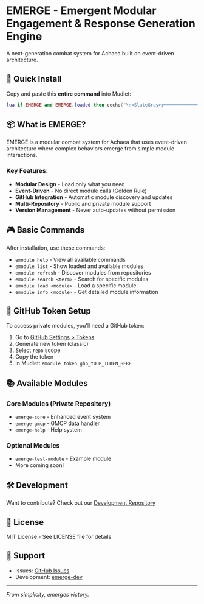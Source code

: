 # EMERGE - Emergent Modular Engagement & Response Generation Engine

A next-generation combat system for Achaea built on event-driven architecture.

## 🚀 Quick Install

Copy and paste this **entire command** into Mudlet:

```lua
lua if EMERGE and EMERGE.loaded then cecho("\n<SlateGray>╔════════════════════════════════════════════╗<reset>\n") cecho("<SlateGray>║           <LightSteelBlue>EMERGE SYSTEM INSTALLER<SlateGray>          ║<reset>\n") cecho("<SlateGray>╚════════════════════════════════════════════╝<reset>\n\n") cecho("<yellow>✓ EMERGE is already installed and running<reset>\n") cecho("<DimGrey>Version: "..(EMERGE.version or "unknown").."<reset>\n\n") cecho("<LightSteelBlue>Type 'emodule help' for commands<reset>\n") else cecho("\n<SlateGray>╔════════════════════════════════════════════╗<reset>\n") cecho("<SlateGray>║           <LightSteelBlue>EMERGE SYSTEM INSTALLER<SlateGray>          ║<reset>\n") cecho("<SlateGray>╚════════════════════════════════════════════╝<reset>\n\n") local f=getMudletHomeDir().."/emerge-manager.lua" cecho("<DimGrey>• Downloading latest version from GitHub...<reset>\n") downloadFile(f,"https://raw.githubusercontent.com/rjm11/emerge/main/emerge-manager.lua") local h,e h=registerAnonymousEventHandler("sysDownloadDone",function(ev,p) if p==f then killAnonymousEventHandler(h) if e then killAnonymousEventHandler(e) end cecho("<DimGrey>• Download complete<reset>\n") cecho("<DimGrey>• Installing EMERGE system...<reset>\n") local x,r=pcall(dofile,p) if x then cecho("<green>✓ Installation successful<reset>\n\n") cecho("<LightSteelBlue>EMERGE is now initializing...<reset>\n") else cecho("<red>✗ Installation failed: "..(r or "unknown error").."<reset>\n") end end end) e=registerAnonymousEventHandler("sysDownloadError",function(ev,p) if p==f then if h then killAnonymousEventHandler(h) end killAnonymousEventHandler(e) cecho("<red>✗ Download failed. Please check your internet connection.<reset>\n") end end) end
```

## 📦 What is EMERGE?

EMERGE is a modular combat system for Achaea that uses event-driven architecture where complex behaviors emerge from simple module interactions.

### Key Features:
- **Modular Design** - Load only what you need
- **Event-Driven** - No direct module calls (Golden Rule)
- **GitHub Integration** - Automatic module discovery and updates
- **Multi-Repository** - Public and private module support
- **Version Management** - Never auto-updates without permission

## 🎮 Basic Commands

After installation, use these commands:

- `emodule help` - View all available commands
- `emodule list` - Show loaded and available modules
- `emodule refresh` - Discover modules from repositories
- `emodule search <term>` - Search for specific modules
- `emodule load <module>` - Load a specific module
- `emodule info <module>` - Get detailed module information

## 🔑 GitHub Token Setup

To access private modules, you'll need a GitHub token:

1. Go to [GitHub Settings > Tokens](https://github.com/settings/tokens)
2. Generate new token (classic)
3. Select `repo` scope
4. Copy the token
5. In Mudlet: `emodule token ghp_YOUR_TOKEN_HERE`

## 📚 Available Modules

### Core Modules (Private Repository)
- `emerge-core` - Enhanced event system
- `emerge-gmcp` - GMCP data handler
- `emerge-help` - Help system

### Optional Modules
- `emerge-test-module` - Example module
- More coming soon!

## 🛠️ Development

Want to contribute? Check out our [Development Repository](https://github.com/rjm11/emerge-dev)

## 📜 License

MIT License - See LICENSE file for details

## 💬 Support

- Issues: [GitHub Issues](https://github.com/rjm11/emerge/issues)
- Development: [emerge-dev](https://github.com/rjm11/emerge-dev)

---

*From simplicity, emerges victory.*